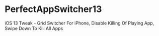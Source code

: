 # PerfectAppSwitcher13

iOS 13 Tweak - Grid Switcher For iPhone, Disable Killing Of Playing App, Swipe Down To Kill All Apps

